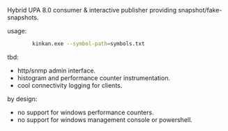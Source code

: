 Hybrid UPA 8.0 consumer & interactive publisher providing snapshot/fake-snapshots.

usage:

```bash
        kinkan.exe --symbol-path=symbols.txt
```

tbd:

 * http/snmp admin interface.
 * histogram and performance counter instrumentation.
 * cool connectivity logging for clients.

by design:

 * no support for windows performance counters.
 * no support for windows management console or powershell.

